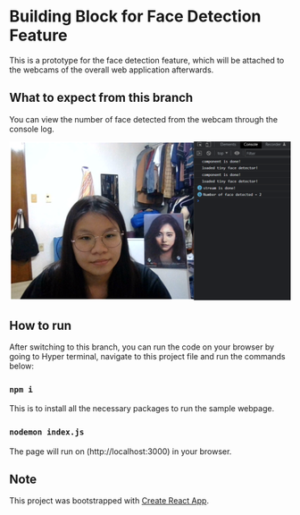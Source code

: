# Building Block for Face Detection Feature 

This is a prototype for the face detection feature, which will be attached to the webcams of the overall web application afterwards.

## What to expect from this branch
You can view the number of face detected from the webcam through the console log. 

![result image](https://github.com/syaedii/FYP/blob/xinyi-2/test-result.png?raw=true)

## How to run

After switching to this branch, you can run the code on your browser by going to Hyper terminal, navigate to this project file and run the commands below:

### `npm i`

This is to install all the necessary packages to run the sample webpage.

### `nodemon index.js`

The page will run on (http://localhost:3000) in your browser.

## Note

This project was bootstrapped with [Create React App](https://github.com/facebook/create-react-app).

